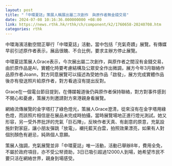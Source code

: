 ```yaml
---
layout: post
title: "「中環夏誌」策展人稱展出屬二次創作　與原作者無金錢交易"
date: 2024-07-08 10:16:36.000000000 +08:00
link: https://news.rthk.hk/rthk/ch/component/k2/1760658-20240708.htm
categories: rthk
---
```


中環海濱活動空間正舉行「中環夏誌」活動，當中包括「充氣奇蹟」展覽。有傳媒早前引述原作者表示，展品很醜、不合比例，要求主辦方停止展覽。

中環夏誌策展人Grace表示，今次展出屬二次創作，與原作者之間沒有金錢交易，由於原作品是AI，實體化時要考慮結構及公眾安全作出微調，展方今年3月聯絡作品原作者Joann，對方同意展覽可以描述為受她作品「啟發」，展方完成實體作品後亦有發送照片給原作者，對方看過沒有提出反對。

Grace在一個電台節目提到，在傳媒報道後仍與原作者保持聯絡，對方對事件感到不開心和憂慮，策展方則邀請對方來港親身看展覽。

網絡流傳展覽的金字塔打了綠色燈光，策展人Grace澄清，從來沒有在金字塔用綠色燈，而該照片相信是在展品未完成時拍攝，當時展覽場地正進行燈光測試。她又形容，另一受外界批評的充氣「巨石陣」，反映作者天真、有創意的原意，充氣設施針對家庭，讓小朋友彈跳「放電」，襯托藍天白雲，拍照效果漂亮，如果有人對個別顏色有避忌，純熟個人意願。

策展人強調，充氣展覽並非「中環夏誌」唯一活動，活動已舉辦8年，費用全免，不屬於政府項目，亦不受公帑資助，3日已吸引超過12000人到場，她希望市民不要只活在網絡世界，親身到場感受。
